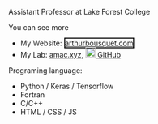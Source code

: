 Assistant Professor at Lake Forest College

You can see more

* My Website: <span style='border: 2px solid'>[arthurbousquet.com](https://arthurbousquet.com)
* My Lab: [amac.xyz](https://www.amac.xyz), <a href='https://github.com/amac-lfc/'><img width='20' height='20' src='https://www.amac.xyz/images/GitHub-Mark-64px.png' alt='my banner'> GitHub</a>
  
 Programing language:
  * Python / Keras / Tensorflow
  * Fortran
  * C/C++
  * HTML / CSS / JS
 
